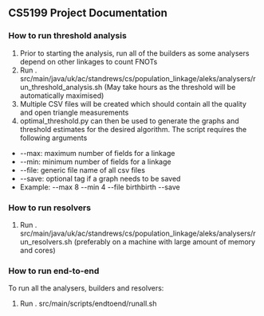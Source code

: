 ## CS5199 Project Documentation

### How to run threshold analysis
1. Prior to starting the analysis, run all of the builders as some analysers depend on other linkages to count FNOTs
2. Run . src/main/java/uk/ac/standrews/cs/population_linkage/aleks/analysers/run_threshold_analysis.sh (May take hours as the threshold will be automatically maximised)
3. Multiple CSV files will be created which should contain all the quality and open triangle measurements
4. optimal_threshold.py can then be used to generate the graphs and threshold estimates for the desired algorithm. The script requires the following arguments
- --max: maximum number of fields for a linkage
- --min: minimum number of fields for a linkage
- --file: generic file name of all csv files
- --save: optional tag if a graph needs to be saved
- Example: --max 8 --min 4 --file birthbirth --save

### How to run resolvers
1. Run . src/main/java/uk/ac/standrews/cs/population_linkage/aleks/analysers/run_resolvers.sh (preferably on a machine with large amount of memory and cores)

### How to run end-to-end
To run all the analysers, builders and resolvers:
1. Run  . src/main/scripts/endtoend/runall.sh
